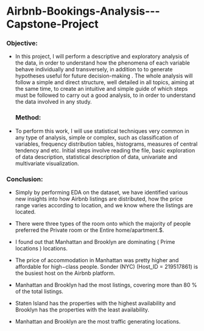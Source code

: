 # Airbnb-Bookings-Analysis---Capstone-Project


### Objective:
* In this project, I will perform a descriptive and exploratory analysis of the data, in order to understand how the phenomena of each variable behave individually and transversely, in addition to to generate hypotheses useful for future decision-making . The whole analysis will follow a simple and direct structure, well detailed in all topics, aiming at the same time, to create an intuitive and simple guide of which steps must be followed to carry out a good analysis, to in order to understand the data involved in any study.

  ### Method:
* To perform this work, I will use statistical techniques very common in any type of analysis, simple or complex, such as classification of variables, frequency distribution tables, histograms, measures of central tendency and etc. Initial steps involve reading the file, basic exploration of data description, statistical description of data, univariate and multivariate visualization.

### Conclusion:

* Simply by performing EDA on the dataset, we have identified various new insights into how Airbnb listings are distributed, how the price range varies according to location, and we know where the listings are located.

* There were three types of the room onto which the majority of people preferred the Private room or the Entire home/apartment.$.

* I found out that  Manhattan  and  Brooklyn  are dominating ( Prime   locations ) locations.

* The price of accommodation in Manhattan was pretty higher and affordable for high−class people.  Sonder  (NYC) (Host_ID = 219517861) is the busiest host on the Airbnb platform.

* Manhattan  and  Brooklyn  had the most listings, covering more than  80 % of the total listings.

* Staten Island  has the properties with the highest availability and Brooklyn has the properties with the least availability.

* Manhattan and Brooklyn are the most traffic generating locations.
